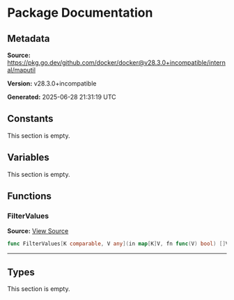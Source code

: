 # Package Documentation

## Metadata

**Source:** https://pkg.go.dev/github.com/docker/docker@v28.3.0+incompatible/internal/maputil

**Version:** v28.3.0+incompatible

**Generated:** 2025-06-28 21:31:19 UTC

## Constants

This section is empty.

## Variables

This section is empty.

## Functions

### FilterValues

**Source:** [View Source](https://github.com/docker/docker/blob/v28.3.0/internal/maputil/maputil.go#L6)  

```go
func FilterValues[K comparable, V any](in map[K]V, fn func(V) bool) []V
```

---

## Types

This section is empty.


